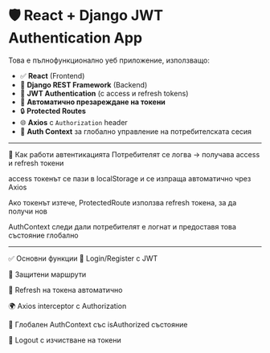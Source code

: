 # 🛡️ React + Django JWT Authentication App

Това е пълнофункционално уеб приложение, използващо:

- ✅ **React** (Frontend)
- 🔐 **Django REST Framework** (Backend)
- 🔑 **JWT Authentication** (с access и refresh tokens)
- 🔄 **Автоматично презареждане на токени**
- 🔒 **Protected Routes**
- 🌐 **Axios** с `Authorization` header
- 🔁 **Auth Context** за глобално управление на потребителската сесия

---

🔐 Как работи автентикацията
Потребителят се логва → получава access и refresh токени

access токенът се пази в localStorage и се изпраща автоматично чрез Axios

Ако токенът изтече, ProtectedRoute използва refresh токена, за да получи нов

AuthContext следи дали потребителят е логнат и предоставя това състояние глобално

---

✅ Основни функции
🔐 Login/Register с JWT

🚫 Защитени маршрути

🔁 Refresh на токена автоматично

🌍 Axios interceptor с Authorization

🧠 Глобален AuthContext със isAuthorized състояние

🧹 Logout с изчистване на токени